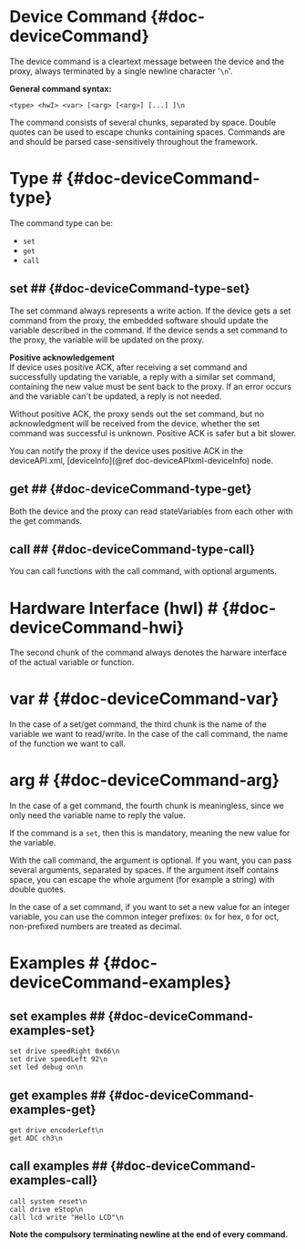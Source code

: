 Device Command		{#doc-deviceCommand}
====================

The device command is a cleartext message between the device and the proxy, always terminated by a single newline character '`\n`'.

**General command syntax:**

`<type> <hwI> <var> [<arg> [<arg>] [...] ]\n`

The command consists of several chunks, separated by space. Double quotes can be used to escape chunks containing spaces.
Commands are and should be parsed case-sensitively throughout the framework.

# Type #	{#doc-deviceCommand-type}
The command type can be:

  * `set`
  * `get`
  * `call`

## set ##	{#doc-deviceCommand-type-set}

The set command always represents a write action. If the device gets a set command from the proxy, the embedded software should update the variable described in the command.
If the device sends a set command to the proxy, the variable will be updated on the proxy.

**Positive acknowledgement**<br>
If device uses positive ACK, after receiving a set command and successfully updating the variable, a reply with a similar set command, containing the new value must be sent back to the proxy. If an error occurs and the variable can't be updated, a reply is not needed.

Without positive ACK, the proxy sends out the set command, but no acknowledgment will be received from the device, whether the set command was successful is unknown.
Positive ACK is safer but a bit slower.

You can notify the proxy if the device uses positive ACK in the deviceAPI.xml, [deviceInfo](@ref doc-deviceAPIxml-deviceInfo) node.


## get ##	{#doc-deviceCommand-type-get}

Both the device and the proxy can read stateVariables from each other with the get commands.

## call ##	{#doc-deviceCommand-type-call}

You can call functions with the call command, with optional arguments.

# Hardware Interface (hwI) #	{#doc-deviceCommand-hwi}

The second chunk of the command always denotes the harware interface of the actual variable or function.

# var #		{#doc-deviceCommand-var}

In the case of a set/get command, the third chunk is the name of the variable we want to read/write. In the case of the call command, the name of the function we want to call.

# arg #		{#doc-deviceCommand-arg}

In the case of a get command, the fourth chunk is meaningless, since we only need the variable name to reply the value.

If the command is a `set`, then this is mandatory, meaning the new value for the variable.

With the call command, the argument is optional. If you want, you can pass several arguments, separated by spaces. If the argument itself contains space, you can escape the whole argument (for example a string) with double quotes.

In the case of a set command, if you want to set a new value for an integer variable, you can use the common integer prefixes: `0x` for hex, `0` for oct, non-prefixed numbers are treated as  decimal.

# Examples #	{#doc-deviceCommand-examples}

## set examples ##		{#doc-deviceCommand-examples-set}

`set drive speedRight 0x66\n` <br>
`set drive speedLeft 92\n` <br>
`set led debug on\n` <br>

## get examples ##		{#doc-deviceCommand-examples-get}

`get drive encoderLeft\n` <br>
`get ADC ch3\n`

## call examples ##		{#doc-deviceCommand-examples-call}

`call system reset\n` <br>
`call drive eStop\n` <br>
`call lcd write "Hello LCD"\n`

**Note the compulsory terminating newline at the end of every command.**